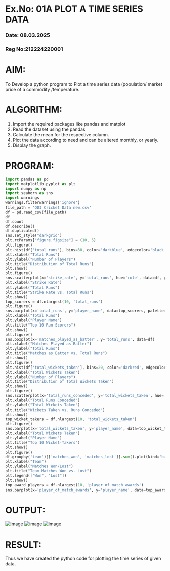 # Ex.No: 01A PLOT A TIME SERIES DATA
###  Date: 08.03.2025
### Reg No:212224220001

# AIM:
To Develop a python program to Plot a time series data (population/ market price of a commodity
/temperature.
# ALGORITHM:
1. Import the required packages like pandas and matplot
2. Read the dataset using the pandas
3. Calculate the mean for the respective column.
4. Plot the data according to need and can be altered monthly, or yearly.
5. Display the graph.
# PROGRAM:
```PYTHON
import pandas as pd
import matplotlib.pyplot as plt
import numpy as np
import seaborn as sns
import warnings
warnings.filterwarnings('ignore')
file_path = 'ODI Cricket Data new.csv' 
df = pd.read_csv(file_path)
df
df.count
df.describe()
df.duplicated()
sns.set_style("darkgrid")
plt.rcParams["figure.figsize"] = (10, 5)
plt.figure()
plt.hist(df['total_runs'], bins=30, color='darkblue', edgecolor='black')
plt.xlabel("Total Runs")
plt.ylabel("Number of Players")
plt.title("Distribution of Total Runs")
plt.show()
plt.figure()
sns.scatterplot(x='strike_rate', y='total_runs', hue='role', data=df, palette="coolwarm")
plt.xlabel("Strike Rate")
plt.ylabel("Total Runs")
plt.title("Strike Rate vs. Total Runs")
plt.show()
top_scorers = df.nlargest(10, 'total_runs')
plt.figure()
sns.barplot(x='total_runs', y='player_name', data=top_scorers, palette="Greens_r")
plt.xlabel("Total Runs")
plt.ylabel("Player Name")
plt.title("Top 10 Run Scorers")
plt.show()
plt.figure()
sns.boxplot(x='matches_played_as_batter', y='total_runs', data=df)
plt.xlabel("Matches Played as Batter")
plt.ylabel("Total Runs")
plt.title("Matches as Batter vs. Total Runs")
plt.show()
plt.figure()
plt.hist(df['total_wickets_taken'], bins=20, color='darkred', edgecolor='black')
plt.xlabel("Total Wickets Taken")
plt.ylabel("Number of Players")
plt.title("Distribution of Total Wickets Taken")
plt.show()
plt.figure()
sns.scatterplot(x='total_runs_conceded', y='total_wickets_taken', hue='role', data=df, palette="coolwarm")
plt.xlabel("Total Runs Conceded")
plt.ylabel("Total Wickets Taken")
plt.title("Wickets Taken vs. Runs Conceded")
plt.show()
top_wicket_takers = df.nlargest(10, 'total_wickets_taken')
plt.figure()
sns.barplot(x='total_wickets_taken', y='player_name', data=top_wicket_takers, palette="Blues_r")
plt.xlabel("Total Wickets Taken")
plt.ylabel("Player Name")
plt.title("Top 10 Wicket-Takers")
plt.show()
plt.figure()
df.groupby('team')[['matches_won', 'matches_lost']].sum().plot(kind='bar', stacked=True, color=['darkblue', 'darkred'])
plt.xlabel("Team")
plt.ylabel("Matches Won/Lost")
plt.title("Team Matches Won vs. Lost")
plt.legend(["Won", "Lost"])
plt.show()
top_award_players = df.nlargest(10, 'player_of_match_awards')
sns.barplot(x='player_of_match_awards', y='player_name', data=top_award_players, palette="flare")
```










# OUTPUT:
![image](https://github.com/user-attachments/assets/a064416b-39a6-47af-a94f-dcc6f2b092c0)
![image](https://github.com/user-attachments/assets/4e812bdf-83d8-4ccc-9ac5-4009095dfde3)
![image](https://github.com/user-attachments/assets/d223ec23-c5eb-49d4-997f-8b3cd38f2332)








# RESULT:
Thus we have created the python code for plotting the time series of given data.
